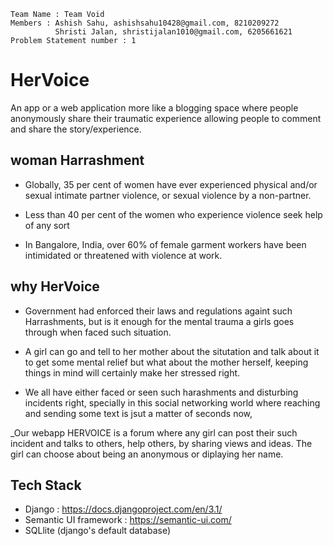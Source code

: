 ```
Team Name : Team Void
Members : Ashish Sahu, ashishsahu10428@gmail.com, 8210209272
          Shristi Jalan, shristijalan1010@gmail.com, 6205661621
Problem Statement number : 1 
```
# HerVoice
 An app or a web application more like a blogging space where people anonymously share their traumatic experience allowing people to comment and share the story/experience.

## woman Harrashment

- Globally, 35 per cent of women have ever experienced physical and/or sexual intimate partner violence, or sexual violence by a non-partner.

- Less than 40 per cent of the women who experience violence seek help of any sort

- In Bangalore, India, over 60% of female garment workers have been intimidated or threatened with violence at work.

## why HerVoice

- Government had enforced their laws and regulations againt such Harrashments, but is it enough for the mental trauma a girls goes through when faced such situation.

- A girl can go and tell to her mother about the situtation and talk about it to get some mental relief but what about the mother herself, keeping things in mind will certainly make her stressed right.

- We all have either faced or seen such harashments and disturbing incidents right, specially in this social networking world where reaching and sending some text is jsut a matter of seconds now,

_Our webapp HERVOICE is a forum where any girl can post their such incident and talks to others, help others, by sharing views and ideas. The girl can choose about being an anonymous or diplaying her name.


## Tech Stack

- Django : https://docs.djangoproject.com/en/3.1/
- Semantic UI framework : https://semantic-ui.com/
- SQLlite (django's default database)
